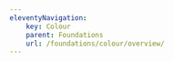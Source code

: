 ```yaml
---
eleventyNavigation:
    key: Colour
    parent: Foundations
    url: /foundations/colour/overview/
---
```

